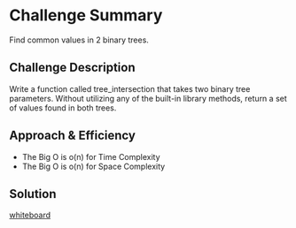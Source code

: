# Challenge Summary
<!-- Short summary or background information -->
Find common values in 2 binary trees.
## Challenge Description
<!-- Description of the challenge -->
Write a function called tree_intersection that takes two binary tree parameters. Without utilizing any of the built-in library methods, return a set of values found in both trees.

## Approach & Efficiency
<!-- What approach did you take? Why? What is the Big O space/time for this approach? -->
- The Big O is o(n) for Time Complexity 
- The Big O is o(n) for Space Complexity 


## Solution
<!-- Embedded whiteboard image -->
[whiteboard](https://github.com/401-advanced-javascript-dania/data-structures-and-algorithms/blob/tree-intersection/IMG_20200302_154553.jpg)
